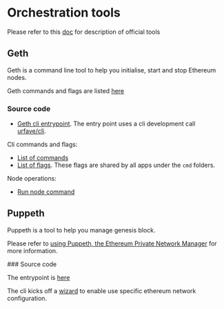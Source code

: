 # Orchestration tools

Please refer to this [doc](https://geth.ethereum.org/docs/) for description of official tools

## Geth

Geth is a command line tool to help you initialise, start and stop Ethereum nodes.

Geth commands and flags are listed [here](https://geth.ethereum.org/docs/interface/command-line-options)

### Source code

* [Geth cli entrypoint](https://github.com/ethereum/go-ethereum/blob/de1cecb22e2a18ad70d4cb92bee122f4549c5b79/cmd/geth/main.go#L266). The entry point uses a cli development call [urfave/cli](https://cli.urfave.org/v2/).

Cli commands and flags:

* [List of commands](https://github.com/ethereum/go-ethereum/blob/master/cmd/geth/chaincmd.go)
* [List of flags](https://github.com/ethereum/go-ethereum/blob/de1cecb22e2a18ad70d4cb92bee122f4549c5b79/cmd/utils/flags.go#L81). These flags are shared by all apps under the `cmd` folders.


Node operations:
* [Run node command](https://github.com/ethereum/go-ethereum/blob/de1cecb22e2a18ad70d4cb92bee122f4549c5b79/cmd/geth/main.go#L343)

## Puppeth

Puppeth is a tool to help you manage genesis block.

Please refer to [using Puppeth, the Ethereum Private Network Manager](https://www.sitepoint.com/puppeth-introduction/) for more information.

### Source code

The entrypoint is [here](https://github.com/ethereum/go-ethereum/blob/de1cecb22e2a18ad70d4cb92bee122f4549c5b79/cmd/puppeth/puppeth.go#L31)

The cli kicks off a [wizard](https://github.com/ethereum/go-ethereum/blob/afe344bcf31bfb477a6e1ad5b862a70fc5c1a22b/cmd/puppeth/wizard_genesis.go#L39) to enable use specific ethereum network configuration.
